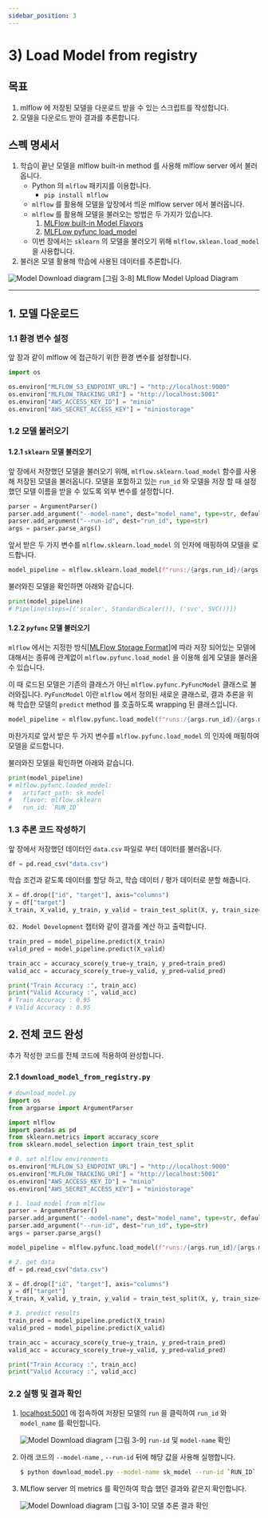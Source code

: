 ```yaml
---
sidebar_position: 3
---
```

# 3) Load Model from registry
## 목표

1. mlflow 에 저장된 모델을 다운로드 받을 수 있는 스크립트를 작성합니다.
2. 모델을 다운로드 받아 결과를 추론합니다.

## 스펙 명세서

1. 학습이 끝난 모델을 mlflow built-in method 를 사용해 mlflow server 에서 불러옵니다.
    - Python 의 `mlflow` 패키지를 이용합니다.
        - `pip install mlflow`
    - `mlflow` 를 활용해 모델을 앞장에서 띄운 mlflow server 에서 불러옵니다.
    - `mlflow` 를 활용해 모델을 불러오는 방법은 두 가지가 있습니다.
        1. [MLFlow built-in Model Flavors](https://www.mlflow.org/docs/latest/models.html#built-in-model-flavors)
        2. [MLFLow pyfunc load_model](https://mlflow.org/docs/latest/python_api/mlflow.pyfunc.html#mlflow.pyfunc.load_model)
    - 이번 장에서는 `sklearn` 의 모델을 불러오기 위해 `mlflow.sklean.load_model` 을 사용합니다.
2. 불러온 모델 활용해 학습에 사용된 데이터를 추론합니다.

<div style={{textAlign: 'center'}}>

![Model Download diagram](./img/model-registry-9.png)
[그림 3-8] MLflow Model Upload Diagram
</div>


---

## 1.  모델 다운로드

### 1.1 환경 변수 설정

앞 장과 같이 mlflow 에 접근하기 위한 환경 변수를 설정합니다.

```python
import os

os.environ["MLFLOW_S3_ENDPOINT_URL"] = "http://localhost:9000"
os.environ["MLFLOW_TRACKING_URI"] = "http://localhost:5001"
os.environ["AWS_ACCESS_KEY_ID"] = "minio"
os.environ["AWS_SECRET_ACCESS_KEY"] = "miniostorage"
```

### 1.2 모델 불러오기

#### 1.2.1 `sklearn` 모델 불러오기

앞 장에서 저장했던 모델을 불러오기 위해, `mlflow.sklearn.load_model` 함수를 사용해 저장된 모델을 불러옵니다. 모델을 포함하고 있는 `run_id` 와 모델을 저장 할 때 설정했던 모델 이름을 받을 수 있도록 외부 변수를 설정합니다.

```python
parser = ArgumentParser()
parser.add_argument("--model-name", dest="model_name", type=str, default="sk_model")
parser.add_argument("--run-id", dest="run_id", type=str)
args = parser.parse_args()
```

앞서 받은 두 가지 변수를 `mlflow.sklearn.load_model` 의 인자에 매핑하여 모델을 로드합니다.

```python
model_pipeline = mlflow.sklearn.load_model(f"runs:/{args.run_id}/{args.model_name}")
```

불러와진 모델을 확인하면 아래와 같습니다.

```python
print(model_pipeline)
# Pipeline(steps=[('scaler', StandardScaler()), ('svc', SVC())])
```

#### 1.2.2 `pyfunc` 모델 불러오기

`mlflow` 에서는 지정한 방식[[MLFlow Storage Format](https://www.mlflow.org/docs/latest/models.html#storage-format)]에 따라 저장 되어있는 모델에 대해서는 종류에 관계없이 `mlflow.pyfunc.load_model` 을 이용해 쉽게 모델을 불러올 수 있습니다.

이 때 로드된 모델은 기존의 클래스가 아닌 `mlflow.pyfunc.PyFuncModel` 클래스로 불러와집니다. `PyFuncModel` 이란 `mlflow` 에서 정의된 새로운 클래스로, 결과 추론을 위해 학습한 모델의 `predict` method 를 호출하도록 wrapping 된 클래스입니다.

```python
model_pipeline = mlflow.pyfunc.load_model(f"runs:/{args.run_id}/{args.model_name}")
```

마찬가지로 앞서 받은 두 가지 변수를 `mlflow.pyfunc.load_model` 의 인자에 매핑하여 모델을 로드합니다.

불러와진 모델을 확인하면 아래와 같습니다.

```python
print(model_pipeline)
# mlflow.pyfunc.loaded_model:
#   artifact_path: sk_model
#   flavor: mlflow.sklearn
#   run_id: `RUN_ID`
```

### 1.3 추론 코드 작성하기

앞 장에서 저장했던 데이터인 `data.csv` 파일로 부터 데이터를 불러옵니다.

```python
df = pd.read_csv("data.csv")
```

학습 조건과 같도록 데이터를 할당 하고, 학습 데이터 / 평가 데이터로 분할 해줍니다.

```python
X = df.drop(["id", "target"], axis="columns")
y = df["target"]
X_train, X_valid, y_train, y_valid = train_test_split(X, y, train_size=0.8, random_state=2022)
```

`02. Model Development` 챕터와 같이 결과를 계산 하고 출력합니다.

```python
train_pred = model_pipeline.predict(X_train)
valid_pred = model_pipeline.predict(X_valid)

train_acc = accuracy_score(y_true=y_train, y_pred=train_pred)
valid_acc = accuracy_score(y_true=y_valid, y_pred=valid_pred)

print("Train Accuracy :", train_acc)
print("Valid Accuracy :", valid_acc)
# Train Accuracy : 0.95
# Valid Accuracy : 0.95
```

## 2. 전체 코드 완성

추가 작성한 코드를 전체 코드에 적용하여 완성합니다.

### 2.1 `download_model_from_registry.py`

```python
# download_model.py
import os
from argparse import ArgumentParser

import mlflow
import pandas as pd
from sklearn.metrics import accuracy_score
from sklearn.model_selection import train_test_split

# 0. set mlflow environments
os.environ["MLFLOW_S3_ENDPOINT_URL"] = "http://localhost:9000"
os.environ["MLFLOW_TRACKING_URI"] = "http://localhost:5001"
os.environ["AWS_ACCESS_KEY_ID"] = "minio"
os.environ["AWS_SECRET_ACCESS_KEY"] = "miniostorage"

# 1. load model from mlflow
parser = ArgumentParser()
parser.add_argument("--model-name", dest="model_name", type=str, default="sk_model")
parser.add_argument("--run-id", dest="run_id", type=str)
args = parser.parse_args()

model_pipeline = mlflow.pyfunc.load_model(f"runs:/{args.run_id}/{args.model_name}")

# 2. get data
df = pd.read_csv("data.csv")

X = df.drop(["id", "target"], axis="columns")
y = df["target"]
X_train, X_valid, y_train, y_valid = train_test_split(X, y, train_size=0.8, random_state=2022)

# 3. predict results
train_pred = model_pipeline.predict(X_train)
valid_pred = model_pipeline.predict(X_valid)

train_acc = accuracy_score(y_true=y_train, y_pred=train_pred)
valid_acc = accuracy_score(y_true=y_valid, y_pred=valid_pred)

print("Train Accuracy :", train_acc)
print("Valid Accuracy :", valid_acc)
```

### 2.2 실행 및 결과 확인

1. [localhost:5001](http://localhost:5001) 에 접속하여 저장된 모델의 `run` 을 클릭하여 `run_id` 와 `model_name` 를 확인합니다.
    <div style={{textAlign: 'center'}}>

    ![Model Download diagram](./img/model-registry-10.png)
    [그림 3-9] `run-id` 및 `model-name` 확인
    </div>    
2. 아래 코드의 `--model-name` , `--run-id` 뒤에 해당 값을 사용해 실행합니다.
    
    ```bash
    $ python download_model.py --model-name sk_model --run-id `RUN_ID`
    ```
    
3. MLflow server 의 metrics 를 확인하여 학습 했던 결과와 같은지 확인합니다.
    <div style={{textAlign: 'center'}}>

    ![Model Download diagram](./img/model-registry-11.png)
    [그림 3-10] 모델 추론 결과 확인
    </div>

